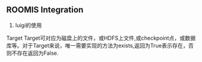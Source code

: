 ROOMIS Integration
------------------

1.  luigi的使用

   Target
   Target可对应为磁盘上的文件，或HDFS上文件,或checkpoint点，或数据库等。对于Target来说，唯一需要实现的方法为exists,返回为True表示存在，否则不存在返回为False.